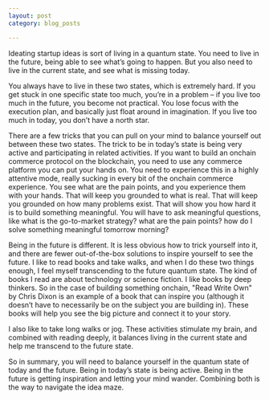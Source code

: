 ```yaml
---
layout: post
category: blog_posts

---
```


Ideating startup ideas is sort of living in a quantum state. You need to live in the future, being able to see what’s going to happen. But you also need to live in the current state, and see what is missing today.

You always have to live in these two states, which is extremely hard. If you get stuck in one specific state too much, you’re in a problem – if you live too much in the future, you become not practical. You lose focus with the execution plan, and basically just float around in imagination. If you live too much in today, you don’t have a north star.

There are a few tricks that you can pull on your mind to balance yourself out between these two states. The trick to be in today’s state is being very active and participating in related activities. If you want to build an onchain commerce protocol on the blockchain, you need to use any commerce platform you can put your hands on. You need to experience this in a highly attentive mode, really sucking in every bit of the onchain commerce experience. You see what are the pain points, and you experience them with your hands. That will keep you grounded to what is real. That will keep you grounded on how many problems exist. That will show you how hard it is to build something meaningful. You will have to ask meaningful questions, like what is the go-to-market strategy? what are the pain points? how do I solve something meaningful tomorrow morning?

Being in the future is different. It is less obvious how to trick yourself into it, and there are fewer out-of-the-box solutions to inspire yourself to see the future. I like to read books and take walks, and when I do these two things enough, I feel myself transcending to the future quantum state. The kind of books I read are about technology or science fiction. I like books by deep thinkers. So in the case of building something onchain, "Read Write Own" by Chris Dixon is an example of a book that can inspire you (although it doesn’t have to necessarily be on the subject you are building in). These books will help you see the big picture and connect it to your story.

I also like to take long walks or jog. These activities stimulate my brain, and combined with reading deeply, it balances living in the current state and help me transcend to the future state.

So in summary, you will need to balance yourself in the quantum state of today and the future. Being in today’s state is being active. Being in the future is getting inspiration and letting your mind wander. Combining both is the way to navigate the idea maze.




